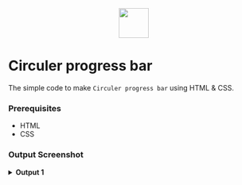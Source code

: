 <div align="center">
  <img height="60" src="https://user-images.githubusercontent.com/85709371/153715643-d0d2a5b8-3be9-41bc-9885-de1dc5808a20.png">
</div>

# Circuler progress bar
The simple code to make `Circuler progress bar` using HTML & CSS.

### Prerequisites
- HTML
- CSS

### Output Screenshot
<details><summary><b>Output 1</b></summary>
  <p align="center">
    <a href="Outputs/progress-bar.png"><img src="https://user-images.githubusercontent.com/85709371/156918259-f34a8474-cfb6-4ebd-ab82-3c08e3dd443f.png" alt="progress-bar"></a>
  </p>
</details>
